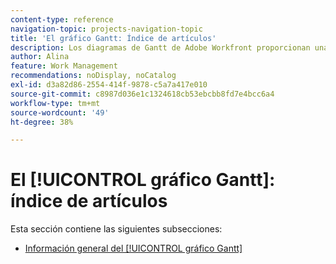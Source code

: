 ```yaml
---
content-type: reference
navigation-topic: projects-navigation-topic
title: 'El gráfico Gantt: Índice de artículos'
description: Los diagramas de Gantt de Adobe Workfront proporcionan una representación visual de la cronología de una lista de tareas o proyectos. Encuentre información sobre el gráfico [!UICONTROL Gantt] en la siguiente subsección.
author: Alina
feature: Work Management
recommendations: noDisplay, noCatalog
exl-id: d3a82d86-2554-414f-9878-c5a7a417e010
source-git-commit: c8987d036e1c1324618cb53ebcbb8fd7e4bcc6a4
workflow-type: tm+mt
source-wordcount: '49'
ht-degree: 38%

---
```


# El [!UICONTROL gráfico Gantt]: índice de artículos

<!--Audited: 08/2025-->

Esta sección contiene las siguientes subsecciones:

* [Información general del [!UICONTROL gráfico Gantt]](../../manage-work/gantt-chart/use-the-gantt-chart/gantt-chart-overview.md)

